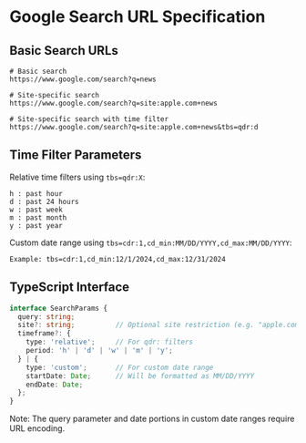 # Google Search URL Specification

## Basic Search URLs

```
# Basic search
https://www.google.com/search?q=news

# Site-specific search
https://www.google.com/search?q=site:apple.com+news

# Site-specific search with time filter
https://www.google.com/search?q=site:apple.com+news&tbs=qdr:d
```

## Time Filter Parameters

Relative time filters using `tbs=qdr:X`:
```
h : past hour
d : past 24 hours
w : past week
m : past month
y : past year
```

Custom date range using `tbs=cdr:1,cd_min:MM/DD/YYYY,cd_max:MM/DD/YYYY`:
```
Example: tbs=cdr:1,cd_min:12/1/2024,cd_max:12/31/2024
```

## TypeScript Interface

```typescript
interface SearchParams {
  query: string;
  site?: string;          // Optional site restriction (e.g. "apple.com")
  timeframe?: {
    type: 'relative';     // For qdr: filters
    period: 'h' | 'd' | 'w' | 'm' | 'y';
  } | {
    type: 'custom';       // For custom date range
    startDate: Date;      // Will be formatted as MM/DD/YYYY
    endDate: Date;
  };
}
```

Note: The query parameter and date portions in custom date ranges require URL encoding.